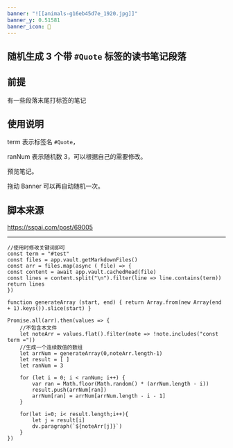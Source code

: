 ```yaml
---
banner: "![[animals-g16eb45d7e_1920.jpg]]"
banner_y: 0.51581
banner_icon: 🦙
---
```



## 随机生成 3 个带 `#Quote` 标签的读书笔记段落

## 前提
有一些段落末尾打标签的笔记
## 使用说明
term 表示标签名 `#Quote`，

ranNum 表示随机数 3，可以根据自己的需要修改。

预览笔记。

拖动 Banner 可以再自动随机一次。
## 脚本来源

https://sspai.com/post/69005

---

```dataviewjs
//使用时修改关键词即可
const term = "#test"
const files = app.vault.getMarkdownFiles()
const arr = files.map(async ( file) => {
const content = await app.vault.cachedRead(file)
const lines = content.split("\n").filter(line => line.contains(term))
return lines
})

function generateArray (start, end) { return Array.from(new Array(end + 1).keys()).slice(start) }

Promise.all(arr).then(values => {
    //不包含本文件
    let noteArr = values.flat().filter(note => !note.includes("const term ="))
    //生成一个连续数值的数组
    let arrNum = generateArray(0,noteArr.length-1)
    let result = [ ]
    let ranNum = 3

    for (let i = 0; i < ranNum; i++) {
        var ran = Math.floor(Math.random() * (arrNum.length - i))
        result.push(arrNum[ran])
        arrNum[ran] = arrNum[arrNum.length - i - 1]
    }

    for(let i=0; i< result.length;i++){
        let j = result[i]
        dv.paragraph(`${noteArr[j]}`)
    }
})

```